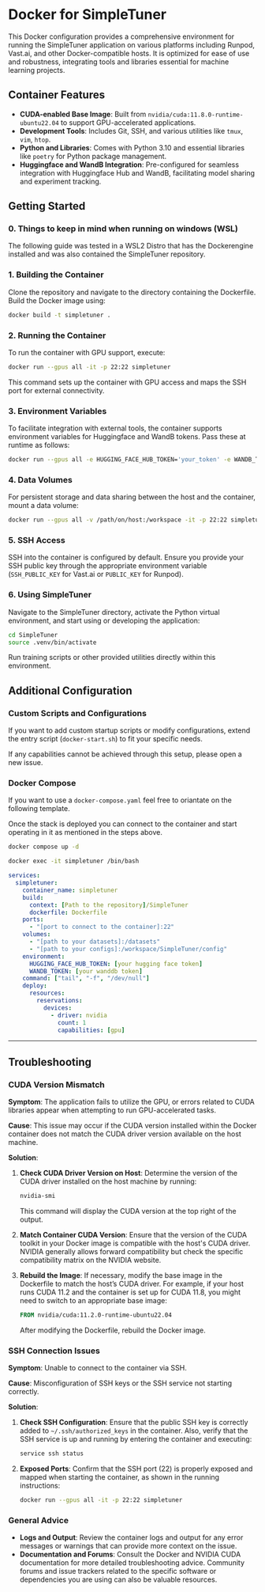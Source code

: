 # Docker for SimpleTuner

This Docker configuration provides a comprehensive environment for running the SimpleTuner application on various platforms including Runpod, Vast.ai, and other Docker-compatible hosts. It is optimized for ease of use and robustness, integrating tools and libraries essential for machine learning projects.

## Container Features

- **CUDA-enabled Base Image**: Built from `nvidia/cuda:11.8.0-runtime-ubuntu22.04` to support GPU-accelerated applications.
- **Development Tools**: Includes Git, SSH, and various utilities like `tmux`, `vim`, `htop`.
- **Python and Libraries**: Comes with Python 3.10 and essential libraries like `poetry` for Python package management.
- **Huggingface and WandB Integration**: Pre-configured for seamless integration with Huggingface Hub and WandB, facilitating model sharing and experiment tracking.

## Getting Started

### 0. Things to keep in mind when running on windows (WSL)

The following guide was tested in a WSL2 Distro that has the Dockerengine installed and was also contained the SimpleTuner repository.


### 1. Building the Container

Clone the repository and navigate to the directory containing the Dockerfile. Build the Docker image using:

```bash
docker build -t simpletuner .
```

### 2. Running the Container

To run the container with GPU support, execute:

```bash
docker run --gpus all -it -p 22:22 simpletuner
```

This command sets up the container with GPU access and maps the SSH port for external connectivity.

### 3. Environment Variables

To facilitate integration with external tools, the container supports environment variables for Huggingface and WandB tokens. Pass these at runtime as follows:

```bash
docker run --gpus all -e HUGGING_FACE_HUB_TOKEN='your_token' -e WANDB_TOKEN='your_token' -it -p 22:22 simpletuner
```

### 4. Data Volumes

For persistent storage and data sharing between the host and the container, mount a data volume:

```bash
docker run --gpus all -v /path/on/host:/workspace -it -p 22:22 simpletuner
```

### 5. SSH Access

SSH into the container is configured by default. Ensure you provide your SSH public key through the appropriate environment variable (`SSH_PUBLIC_KEY` for Vast.ai or `PUBLIC_KEY` for Runpod).

### 6. Using SimpleTuner

Navigate to the SimpleTuner directory, activate the Python virtual environment, and start using or developing the application:

```bash
cd SimpleTuner
source .venv/bin/activate
```

Run training scripts or other provided utilities directly within this environment.

## Additional Configuration

### Custom Scripts and Configurations

If you want to add custom startup scripts or modify configurations, extend the entry script (`docker-start.sh`) to fit your specific needs.

If any capabilities cannot be achieved through this setup, please open a new issue.

### Docker Compose
If you want to use a `docker-compose.yaml` feel free to oriantate on the following template.

Once the stack is deployed you can connect to the container and start operating in it as mentioned in the steps above.

```bash
docker compose up -d

docker exec -it simpletuner /bin/bash
```

```docker-compose.yaml
services:
  simpletuner:
    container_name: simpletuner
    build:
      context: [Path to the repository]/SimpleTuner
      dockerfile: Dockerfile
    ports:
      - "[port to connect to the container]:22"
    volumes:
      - "[path to your datasets]:/datasets"
      - "[path to your configs]:/workspace/SimpleTuner/config"
    environment:
      HUGGING_FACE_HUB_TOKEN: [your hugging face token]
      WANDB_TOKEN: [your wanddb token]
    command: ["tail", "-f", "/dev/null"]
    deploy:
      resources:
        reservations:
          devices:
            - driver: nvidia
              count: 1
              capabilities: [gpu]
```


---

## Troubleshooting

### CUDA Version Mismatch

**Symptom**: The application fails to utilize the GPU, or errors related to CUDA libraries appear when attempting to run GPU-accelerated tasks.

**Cause**: This issue may occur if the CUDA version installed within the Docker container does not match the CUDA driver version available on the host machine.

**Solution**:
1. **Check CUDA Driver Version on Host**: Determine the version of the CUDA driver installed on the host machine by running:
   ```bash
   nvidia-smi
   ```
   This command will display the CUDA version at the top right of the output.

2. **Match Container CUDA Version**: Ensure that the version of the CUDA toolkit in your Docker image is compatible with the host's CUDA driver. NVIDIA generally allows forward compatibility but check the specific compatibility matrix on the NVIDIA website.

3. **Rebuild the Image**: If necessary, modify the base image in the Dockerfile to match the host’s CUDA driver. For example, if your host runs CUDA 11.2 and the container is set up for CUDA 11.8, you might need to switch to an appropriate base image:
   ```Dockerfile
   FROM nvidia/cuda:11.2.0-runtime-ubuntu22.04
   ```
   After modifying the Dockerfile, rebuild the Docker image.

### SSH Connection Issues

**Symptom**: Unable to connect to the container via SSH.

**Cause**: Misconfiguration of SSH keys or the SSH service not starting correctly.

**Solution**:
1. **Check SSH Configuration**: Ensure that the public SSH key is correctly added to `~/.ssh/authorized_keys` in the container. Also, verify that the SSH service is up and running by entering the container and executing:
   ```bash
   service ssh status
   ```
2. **Exposed Ports**: Confirm that the SSH port (22) is properly exposed and mapped when starting the container, as shown in the running instructions:
   ```bash
   docker run --gpus all -it -p 22:22 simpletuner
   ```

### General Advice

- **Logs and Output**: Review the container logs and output for any error messages or warnings that can provide more context on the issue.
- **Documentation and Forums**: Consult the Docker and NVIDIA CUDA documentation for more detailed troubleshooting advice. Community forums and issue trackers related to the specific software or dependencies you are using can also be valuable resources.